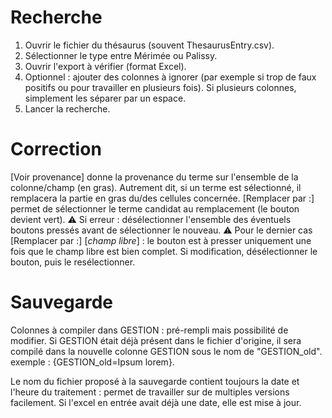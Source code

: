 # Recherche
1. Ouvrir le fichier du thésaurus (souvent ThesaurusEntry.csv).
2. Sélectionner le type entre Mérimée ou Palissy.
3. Ouvrir l'export à vérifier (format Excel).
4. Optionnel : ajouter des colonnes à ignorer (par exemple si trop de faux positifs ou pour travailler en plusieurs fois). Si plusieurs colonnes, simplement les séparer par un espace.
5. Lancer la recherche.

# Correction
[Voir provenance] donne la provenance du terme sur l'ensemble de la colonne/champ (en gras). Autrement dit, si un terme est sélectionné, il remplacera la partie en gras du/des cellules concernée.
[Remplacer par :] permet de sélectionner le terme candidat au remplacement (le bouton devient vert).
⚠️ Si erreur : désélectionner l'ensemble des éventuels boutons pressés avant de sélectionner le nouveau.
⚠️ Pour le dernier cas [Remplacer par :] [*champ libre*] : le bouton est à presser uniquement une fois que le champ libre est bien complet. Si modification, désélectionner le bouton, puis le resélectionner.

# Sauvegarde
Colonnes à compiler dans GESTION : pré-rempli mais possibilité de modifier. Si GESTION était déjà présent dans le fichier d'origine, il sera compilé dans la nouvelle colonne GESTION sous le nom de "GESTION_old". exemple : {GESTION_old=Ipsum lorem}.

Le nom du fichier proposé à la sauvegarde contient toujours la date et l'heure du traitement : permet de travailler sur de multiples versions facilement. Si l'excel en entrée avait déjà une date, elle est mise à jour.